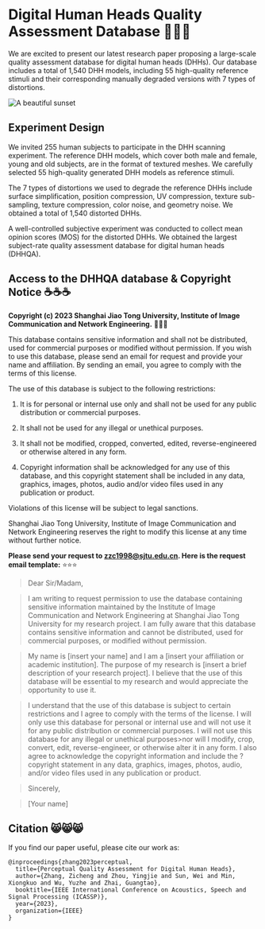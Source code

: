# Digital Human Heads Quality Assessment Database 🚀🚀🚀

We are excited to present our latest research paper proposing a large-scale quality assessment database for digital human heads (DHHs). Our database includes a total of 1,540 DHH models, including 55 high-quality reference stimuli and their corresponding manually degraded versions with 7 types of distortions.

![A beautiful sunset](https://github.com/zzc-1998/DHHQA/blob/main/sample.jpg)

## Experiment Design

We invited 255 human subjects to participate in the DHH scanning experiment. The reference DHH models, which cover both male and female, young and old subjects, are in the format of textured meshes. We carefully selected 55 high-quality generated DHH models as reference stimuli.

The 7 types of distortions we used to degrade the reference DHHs include surface simplification, position compression, UV compression, texture sub-sampling, texture compression, color noise, and geometry noise. We obtained a total of 1,540 distorted DHHs.

A well-controlled subjective experiment was conducted to collect mean opinion scores (MOS) for the distorted DHHs. We obtained the largest subject-rate quality assessment database for digital human heads (DHHQA).

## Access to the DHHQA database \& Copyright Notice ☕☕☕
**Copyright (c) 2023 Shanghai Jiao Tong University, Institute of Image Communication and Network Engineering.** 🌟🌟🌟

This database contains sensitive information and shall not be distributed, used for commercial purposes or modified without permission. If you wish to use this database, please send an email for request and provide your name and affiliation. By sending an email, you agree to comply with the terms of this license.

The use of this database is subject to the following restrictions:

1. It is for personal or internal use only and shall not be used for any public distribution or commercial purposes.

2. It shall not be used for any illegal or unethical purposes.

3. It shall not be modified, cropped, converted, edited, reverse-engineered or otherwise altered in any form.

4. Copyright information shall be acknowledged for any use of this database, and this copyright statement shall be included in any data, graphics, images, photos, audio and/or video files used in any publication or product.

Violations of this license will be subject to legal sanctions.

Shanghai Jiao Tong University, Institute of Image Communication and Network Engineering reserves the right to modify this license at any time without further notice.

**Please send your request to zzc1998@sjtu.edu.cn. Here is the request email template:** ⭐⭐⭐

>Dear Sir/Madam,

>I am writing to request permission to use the database containing sensitive information maintained by the Institute of Image Communication and Network Engineering at Shanghai Jiao Tong University for my research project. I am fully aware that this database contains sensitive information and cannot be distributed, used for commercial purposes, or modified without permission.

>My name is [insert your name] and I am a [insert your affiliation or academic institution]. The purpose of my research is [insert a brief description of your research project]. I believe that the use of this database will be essential to my research and would appreciate the opportunity to use it.

>I understand that the use of this database is subject to certain restrictions and I agree to comply with the terms of the license. I will only use this database for personal or internal use and will not use it for any public distribution or commercial purposes. I will not use this database for any illegal or unethical purposes>nor will I modify, crop, convert, edit, reverse-engineer, or otherwise alter it in any form. I also agree to acknowledge the copyright information and include the ?copyright statement in any data, graphics, images, photos, audio, and/or video files used in any publication or product.

>Sincerely,

>[Your name]

## Citation 😸😸😸
If you find our paper useful, please cite our work as:
```
@inproceedings{zhang2023perceptual,
  title={Perceptual Quality Assessment for Digital Human Heads},
  author={Zhang, Zicheng and Zhou, Yingjie and Sun, Wei and Min, Xiongkuo and Wu, Yuzhe and Zhai, Guangtao},
  booktitle={IEEE International Conference on Acoustics, Speech and Signal Processing (ICASSP)},
  year={2023},
  organization={IEEE}
}
```
